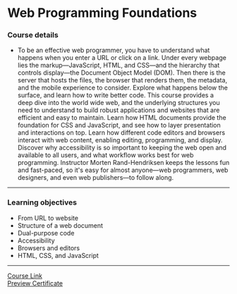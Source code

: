 # Web Programming Foundations
### Course details
- To be an effective web programmer, you have to understand what happens when you enter a URL or click on a link. Under every webpage lies the markup—JavaScript, HTML, and CSS—and the hierarchy that controls display—the Document Object Model (DOM). Then there is the server that hosts the files, the browser that renders them, the metadata, and the mobile experience to consider. Explore what happens below the surface, and learn how to write better code. This course provides a deep dive into the world wide web, and the underlying structures you need to understand to build robust applications and websites that are efficient and easy to maintain. Learn how HTML documents provide the foundation for CSS and JavaScript, and see how to layer presentation and interactions on top. Learn how different code editors and browsers interact with web content, enabling editing, programming, and display. Discover why accessibility is so important to keeping the web open and available to all users, and what workflow works best for web programming. Instructor Morten Rand-Hendriksen keeps the lessons fun and fast-paced, so it's easy for almost anyone—web programmers, web designers, and even web publishers—to follow along.
---
### Learning objectives
- From URL to website
- Structure of a web document
- Dual-purpose code
- Accessibility
- Browsers and editors
- HTML, CSS, and JavaScript
-------------------------------
[Course Link](https://www.linkedin.com/learning/web-programming-foundations/welcome?autoplay=true)
<br>[Preview Certificate]()
